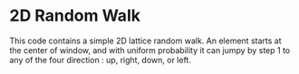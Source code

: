 # 2D Random Walk 

This code contains a simple 2D lattice random walk. An element starts at the center of window, and with uniform probability it can jumpy by step $1$ to any of the four direction : up, right, down, or left.  